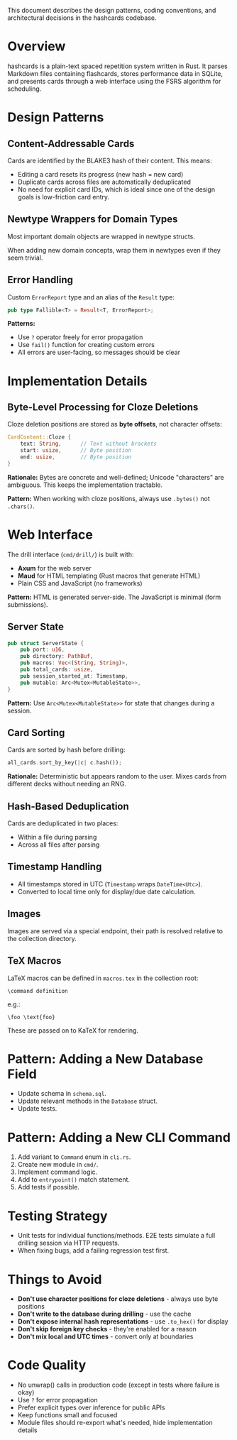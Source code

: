 This document describes the design patterns, coding conventions, and architectural decisions in the hashcards codebase.

# Overview

hashcards is a plain-text spaced repetition system written in Rust. It parses Markdown files containing flashcards, stores performance data in SQLite, and presents cards through a web interface using the FSRS algorithm for scheduling.

# Design Patterns

## Content-Addressable Cards

Cards are identified by the BLAKE3 hash of their content. This means:

- Editing a card resets its progress (new hash = new card)
- Duplicate cards across files are automatically deduplicated
- No need for explicit card IDs, which is ideal since one of the design goals is low-friction card entry.

## Newtype Wrappers for Domain Types

Most important domain objects are wrapped in newtype structs.

When adding new domain concepts, wrap them in newtypes even if they seem trivial.

## Error Handling

Custom `ErrorReport` type and an alias of the `Result` type:

```rust
pub type Fallible<T> = Result<T, ErrorReport>;

```

**Patterns:**

- Use `?` operator freely for error propagation
- Use `fail()` function for creating custom errors
- All errors are user-facing, so messages should be clear

# Implementation Details

## Byte-Level Processing for Cloze Deletions

Cloze deletion positions are stored as **byte offsets**, not character offsets:

```rust
CardContent::Cloze {
    text: String,      // Text without brackets
    start: usize,      // Byte position
    end: usize,        // Byte position
}
```

**Rationale:** Bytes are concrete and well-defined; Unicode "characters" are ambiguous. This keeps the implementation tractable.

**Pattern:** When working with cloze positions, always use `.bytes()` not `.chars()`.

# Web Interface

The drill interface (`cmd/drill/`) is built with:

- **Axum** for the web server
- **Maud** for HTML templating (Rust macros that generate HTML)
- Plain CSS and JavaScript (no frameworks)

**Pattern:** HTML is generated server-side. The JavaScript is minimal (form submissions).

## Server State

```rust
pub struct ServerState {
    pub port: u16,
    pub directory: PathBuf,
    pub macros: Vec<(String, String)>,
    pub total_cards: usize,
    pub session_started_at: Timestamp,
    pub mutable: Arc<Mutex<MutableState>>,
}
```

**Pattern:** Use `Arc<Mutex<MutableState>>` for state that changes during a session.

## Card Sorting

Cards are sorted by hash before drilling:

```rust
all_cards.sort_by_key(|c| c.hash());
```

**Rationale:** Deterministic but appears random to the user. Mixes cards from different decks without needing an RNG.

## Hash-Based Deduplication

Cards are deduplicated in two places:
- Within a file during parsing
- Across all files after parsing

## Timestamp Handling

- All timestamps stored in UTC (`Timestamp` wraps `DateTime<Utc>`).
- Converted to local time only for display/due date calculation.

## Images

Images are served via a special endpoint, their path is resolved relative to the collection directory.

## TeX Macros

LaTeX macros can be defined in `macros.tex` in the collection root:

```
\command definition
```

e.g.:

```
\foo \text{foo}
```

These are passed on to KaTeX for rendering.

# Pattern: Adding a New Database Field

- Update schema in `schema.sql`.
- Update relevant methods in the `Database` struct.
- Update tests.

# Pattern: Adding a New CLI Command

1. Add variant to `Command` enum in `cli.rs`.
2. Create new module in `cmd/`.
3. Implement command logic.
4. Add to `entrypoint()` match statement.
5. Add tests if possible.

# Testing Strategy

- Unit tests for individual functions/methods. E2E tests simulate a full drilling session via HTTP requests.
- When fixing bugs, add a failing regression test first.

# Things to Avoid

- **Don't use character positions for cloze deletions** - always use byte positions
- **Don't write to the database during drilling** - use the cache
- **Don't expose internal hash representations** - use `.to_hex()` for display
- **Don't skip foreign key checks** - they're enabled for a reason
- **Don't mix local and UTC times** - convert only at boundaries

# Code Quality

- No unwrap() calls in production code (except in tests where failure is okay)
- Use `?` for error propagation
- Prefer explicit types over inference for public APIs
- Keep functions small and focused
- Module files should re-export what's needed, hide implementation details
